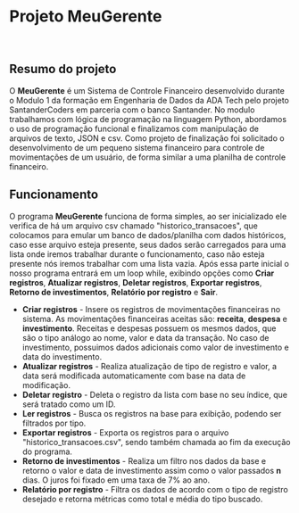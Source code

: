 # Projeto MeuGerente

<br>

## Resumo do projeto
<p align="justify">

O **MeuGerente** é um Sistema de Controle Financeiro desenvolvido durante o Modulo 1 da formação em Engenharia de Dados da ADA Tech pelo projeto SantanderCoders em parceria com o banco Santander. 
No modulo trabalhamos com lógica de programação na linguagem Python, abordamos o uso de programação funcional e finalizamos com manipulação de arquivos de texto, JSON e csv. 
Como projeto de finalização foi solicitado o desenvolvimento de um pequeno sistema financeiro para controle de movimentações de um usuário, de forma similar a uma planilha de controle financeiro.

</p>

## Funcionamento

<p align="justify">

O programa **MeuGerente** funciona de forma simples, ao ser inicializado ele verifica de há um arquivo csv chamado "historico_transacoes", que colocamos para emular um banco de dados/planilha com dados históricos, caso esse arquivo esteja presente, seus dados serão carregados para uma lista onde iremos trabalhar durante o funcionamento, caso não esteja presente nós iremos trabalhar com uma lista vazia. Após essa parte 
inicial o nosso programa entrará em um loop while, exibindo opções como **Criar registros**, **Atualizar registros**, **Deletar registros**, **Exportar registros**, **Retorno de investimentos**, **Relatório por registro** e **Sair**.
</p>

- **Criar registros** - Insere os registros de movimentações financeiras no sistema. As movimentações financeiras aceitas são: **receita**, **despesa** e **investimento**. Receitas e despesas possuem os mesmos dados, que são o tipo análogo ao nome, valor e data da transação. No caso de investimento, possuimos dados adicionais como valor de investimento e data do investimento.
- **Atualizar registros** - Realiza atualização de tipo de registro e valor, a data será modificada automaticamente com base na data de modificação.
- **Deletar registro** - Deleta o registro da lista com base no seu índice, que será tratado como um ID.
- **Ler registros** - Busca os registros na base para exibição, podendo ser filtrados por tipo. 
- **Exportar registros** - Exporta os registros para o arquivo "historico_transacoes.csv", sendo também chamada ao fim da execução do programa.
- **Retorno de investimentos** - Realiza um filtro nos dados da base e retorno o valor e data de investimento assim como o valor passados **n** dias. O juros foi fixado em uma taxa de 7% ao ano.
- **Relatório por registro** - Filtra os dados de acordo com o tipo de registro desejado e retorna métricas como total e média do tipo buscado. 
